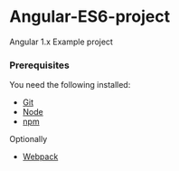 # Angular-ES6-project
Angular 1.x Example project 

### Prerequisites
You need the following installed:
* [Git](https://git-scm.com)
* [Node](https://nodejs.org)
* [npm](https://www.npmjs.com)

Optionally
* [Webpack](https://github.com/webpack/webpack)



